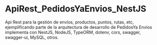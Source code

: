 # ApiRest_PedidosYaEnvios_NestJS
Api Rest para la gestión de envíos, productos, puntos, rutas, etc, ejemplificando parte de la arquitectura de desarrollo de PedidosYa Envíos implementa con NestJS, NodeJS, TypeORM, dotenv, cors, swagger, swagger-ui, MySQL, otros.
